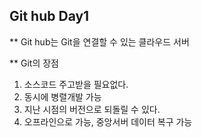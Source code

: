 ## Git hub Day1

** Git hub는 Git을 연결할  수 있는 클라우드 서버


** Git의 장점
1. 소스코드 주고받을 필요없다. 
2. 동시에 병렬개발 가능
3. 지난 시점의 버전으로 되돌릴 수 있다.
4. 오프라인으로 가능, 중앙서버 데이터 복구 가능
